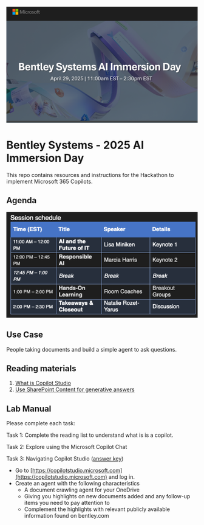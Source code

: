 ![Microsoft](images/banner.png)
# Bentley Systems - 2025 AI Immersion Day
This repo contains resources and instructions for the Hackathon to implement Microsoft 365 Copilots.

## Agenda
![schedule](images/schedule.png)

## Use Case
People taking documents and build a simple agent to ask questions.

## Reading materials
1. [What is Copilot Studio](https://learn.microsoft.com/en-us/microsoft-copilot-studio/fundamentals-what-is-copilot-studio)
1. [Use SharePoint Content for generative answers](https://learn.microsoft.com/en-us/microsoft-copilot-studio/nlu-generative-answers-sharepoint-onedrive)

## Lab Manual
Please complete each task:

Task 1: Complete the reading list to understand what is is a copilot.

Task 2: Explore using the Microsoft Copilot Chat

Task 3: Navigating Copilot Studio ([answer key](answerkey.md))
- Go to [https://copilotstudio.microsoft.com](https://copilotstudio.microsoft.com) and log in.
- Create an agent with the following characteristics
   - A document crawling  agent for your OneDrive
   - Giving you highlights on new documents added and any follow-up items you need to pay attention to
   - Complement the highlights with relevant publicly available information found on bentley.com
   

